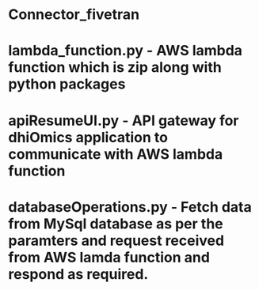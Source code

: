 # Connector_fivetran
# lambda_function.py - AWS lambda function which is zip along with python packages
# apiResumeUI.py - API gateway for dhiOmics application to communicate with AWS lambda function
# databaseOperations.py - Fetch data from MySql database as per the paramters and request received from AWS lamda function and respond as required. 
